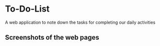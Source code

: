 # To-Do-List

A web application to note down the tasks for completing our daily activities

## Screenshots of the web pages

